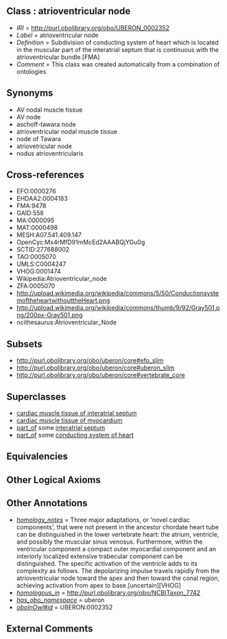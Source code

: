 
## Class : atrioventricular node

 * *IRI* = http://purl.obolibrary.org/obo/UBERON_0002352
 * *Label* = atrioventricular node
 * *Definition* = Subdivision of conducting system of heart which is located in the muscular part of the interatrial septum that is continuous with the atrioventricular bundle.[FMA]
 * *Comment* = This class was created automatically from a combination of ontologies

## Synonyms

 * AV nodal muscle tissue
 * AV node
 * aschoff-tawara node
 * atrioventricular nodal muscle tissue
 * node of Tawara
 * atriovetricular node
 * nodus atrioventricularis

## Cross-references

 * EFO:0000276
 * EHDAA2:0004183
 * FMA:9478
 * GAID:558
 * MA:0000095
 * MAT:0000498
 * MESH:A07.541.409.147
 * OpenCyc:Mx4rMfD91mMcEd2AAABQjYGu0g
 * SCTID:277688002
 * TAO:0005070
 * UMLS:C0004247
 * VHOG:0001474
 * Wikipedia:Atrioventricular_node
 * ZFA:0005070
 * http://upload.wikimedia.org/wikipedia/commons/5/50/ConductionsystemoftheheartwithouttheHeart.png
 * http://upload.wikimedia.org/wikipedia/commons/thumb/9/92/Gray501.png/200px-Gray501.png
 * ncithesaurus:Atrioventricular_Node

## Subsets

 * http://purl.obolibrary.org/obo/uberon/core#efo_slim
 * http://purl.obolibrary.org/obo/uberon/core#uberon_slim
 * http://purl.obolibrary.org/obo/uberon/core#vertebrate_core

## Superclasses

 * [cardiac muscle tissue of interatrial septum](../../UBERON/91/UBERON_0004491.md)
 * [cardiac muscle tissue of myocardium](../../UBERON/93/UBERON_0004493.md)
 * [part_of](../../BFO/50/BFO_0000050.md) some [interatrial septum](../../UBERON/85/UBERON_0002085.md)
 * [part_of](../../BFO/50/BFO_0000050.md) some [conducting system of heart](../../UBERON/50/UBERON_0002350.md)

## Equivalencies


## Other Logical Axioms


## Other Annotations

 * *[homology_notes](../../UBPROP/03/UBPROP_0000003.md)* = Three major adaptations, or 'novel cardiac components', that were not present in the ancestor chordate heart tube can be distinguished in the lower vertebrate heart: the atrium, ventricle, and possibly the muscular sinus venosus. Furthermore, within the ventricular component a compact outer myocardial component and an interiorly localized extensive trabecular component can be distinguished. The specific activation of the ventricle adds to its complexity as follows. The depolarizing impulse travels rapidly from the atrioventricular node toward the apex and then toward the conal region, achieving activation from apex to base.[uncertain][VHOG]
 * *[homologous_in](../../core#homologous/in/core#homologous_in.md)* = http://purl.obolibrary.org/obo/NCBITaxon_7742
 * *[has_obo_namespace](../../ce/oboInOwl#hasOBONamespace.md)* = uberon
 * *[oboInOwl#id](../../id/oboInOwl#id.md)* = UBERON:0002352

## External Comments

